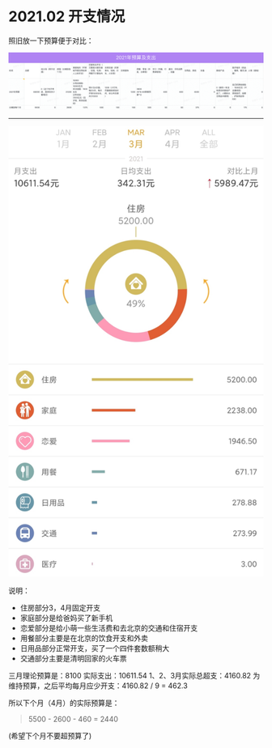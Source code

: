 # 2021.02 开支情况

照旧放一下预算便于对比：

![2021 预算](images/2021-plan.png)

---

![Mar](images/2021-mar.jpeg)

说明：

- 住房部分3，4月固定开支
- 家庭部分是给爸妈买了新手机
- 恋爱部分是给小萌一些生活费和去北京的交通和住宿开支
- 用餐部分主要是在北京的饮食开支和外卖
- 日用品部分正常开支，买了一个四件套数额稍大
- 交通部分主要是清明回家的火车票

三月理论预算是：8100
实际支出：10611.54
1、2、3月实际总超支：4160.82
为维持预算，之后平均每月应少开支：4160.82 / 9 = 462.3

所以下个月（4月）的实际预算是：

> 5500 - 2600 - 460 = 2440

(希望下个月不要超预算了)
